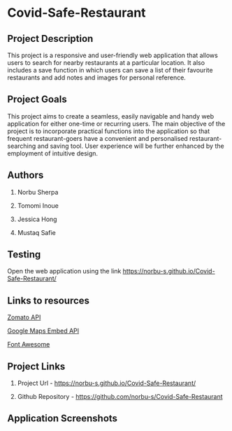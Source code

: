 # Covid-Safe-Restaurant

## Project Description

This  project is a responsive and user-friendly web application that allows users to search for nearby restaurants at a particular location. It also includes a save function in which users can save a list of their favourite restaurants and add notes and images for personal reference. 

## Project Goals

This project aims to create a seamless, easily navigable and handy web application for either one-time or recurring users. The main objective of the project is to incorporate practical functions into the application so that frequent restaurant-goers have a convenient and personalised restaurant-searching and saving tool. User experience will be further enhanced by the employment of intuitive design.

## Authors

 1. Norbu Sherpa

 2. Tomomi Inoue

 3. Jessica Hong

 4. Mustaq Safie

## Testing

Open the web application using the link https://norbu-s.github.io/Covid-Safe-Restaurant/


## Links to resources

[Zomato API](https://developers.zomato.com/api?lang=id)

[Google Maps Embed API](https://developers.google.com/maps/documentation/embed/get-started)

[Font Awesome](https://fontawesome.com/)


## Project Links

1. Project Url - https://norbu-s.github.io/Covid-Safe-Restaurant/

2. Github Repository - https://github.com/norbu-s/Covid-Safe-Restaurant

## Application Screenshots
